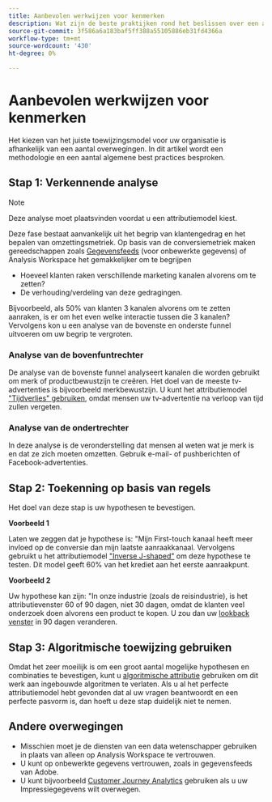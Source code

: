 ```yaml
---
title: Aanbevolen werkwijzen voor kenmerken
description: Wat zijn de beste praktijken rond het beslissen over een attributiemodel?
source-git-commit: 3f586a6a183baf5ff388a55105886eb31fd4366a
workflow-type: tm+mt
source-wordcount: '430'
ht-degree: 0%

---
```



# Aanbevolen werkwijzen voor kenmerken

Het kiezen van het juiste toewijzingsmodel voor uw organisatie is afhankelijk van een aantal overwegingen. In dit artikel wordt een methodologie en een aantal algemene best practices besproken.

## Stap 1: Verkennende analyse

>[!NOTE]
>Deze analyse moet plaatsvinden voordat u een attributiemodel kiest.

Deze fase bestaat aanvankelijk uit het begrip van klantengedrag en het bepalen van omzettingsmetriek. Op basis van de conversiemetriek maken gereedschappen zoals [Gegevensfeeds](https://experienceleague.adobe.com/docs/analytics/export/analytics-data-feed/data-feed-overview.html?lang=en) (voor onbewerkte gegevens) of Analysis Workspace het gemakkelijker om te begrijpen

* Hoeveel klanten raken verschillende marketing kanalen alvorens om te zetten?
* De verhouding/verdeling van deze gedragingen.

Bijvoorbeeld, als 50% van klanten 3 kanalen alvorens om te zetten aanraken, is er om het even welke interactie tussen die 3 kanalen?
Vervolgens kon u een analyse van de bovenste en onderste funnel uitvoeren om uw begrip te vergroten.

### Analyse van de bovenfuntrechter

De analyse van de bovenste funnel analyseert kanalen die worden gebruikt om merk of productbewustzijn te creëren. Het doel van de meeste tv-advertenties is bijvoorbeeld merkbewustzijn. U kunt het attributiemodel [&quot;Tijdverlies&quot; gebruiken](/help/analyze/analysis-workspace/attribution/models.md), omdat mensen uw tv-advertentie na verloop van tijd zullen vergeten.

### Analyse van de ondertrechter

In deze analyse is de veronderstelling dat mensen al weten wat je merk is en dat ze zich moeten omzetten. Gebruik e-mail- of pushberichten of Facebook-advertenties.

## Stap 2: Toekenning op basis van regels

Het doel van deze stap is uw hypothesen te bevestigen.

**Voorbeeld 1**

Laten we zeggen dat je hypothese is: &quot;Mijn First-touch kanaal heeft meer invloed op de conversie dan mijn laatste aanraakkanaal. Vervolgens gebruikt u het attributiemodel [&quot;Inverse J-shaped&quot;](/help/analyze/analysis-workspace/attribution/models.md) om deze hypothese te testen. Dit model geeft 60% van het krediet aan het eerste aanraakpunt.

**Voorbeeld 2**

Uw hypothese kan zijn: &quot;In onze industrie (zoals de reisindustrie), is het attributievenster 60 of 90 dagen, niet 30 dagen, omdat de klanten veel onderzoek doen alvorens een product te kopen. U zou dan uw [lookback venster](https://experienceleague.adobe.com/docs/analytics/analyze/analysis-workspace/attribution/models.html?lang=en#lookback-windows) in 90 dagen veranderen.

## Stap 3: Algoritmische toewijzing gebruiken

Omdat het zeer moeilijk is om een groot aantal mogelijke hypothesen en combinaties te bevestigen, kunt u [algoritmische attributie](/help/analyze/analysis-workspace/attribution/algorithmic.md) gebruiken om dit werk aan ingebouwde algoritmen te verlaten. Als u al het perfecte attributiemodel hebt gevonden dat al uw vragen beantwoordt en een perfecte pasvorm is, dan hoeft u deze stap duidelijk niet te nemen.

## Andere overwegingen

* Misschien moet je de diensten van een data wetenschapper gebruiken in plaats van alleen op Analysis Workspace te vertrouwen.
* U kunt op onbewerkte gegevens vertrouwen, zoals in gegevensfeeds van Adobe.
* U kunt bijvoorbeeld [Customer Journey Analytics](https://experienceleague.adobe.com/docs/analytics-platform/using/cja-overview/cja-overview.html?lang=en) gebruiken als u uw Impressiegegevens wilt overwegen.
